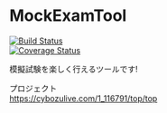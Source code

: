 MockExamTool
============
[![Build Status](https://travis-ci.org/mae0003/MockExamTool.png?branch=master)](https://travis-ci.org/mae0003/MockExamTool)  
[![Coverage Status](https://coveralls.io/repos/mae0003/MockExamTool/badge.png)](https://coveralls.io/r/mae0003/MockExamTool)

模擬試験を楽しく行えるツールです!

プロジェクト  
https://cybozulive.com/1_116791/top/top  

